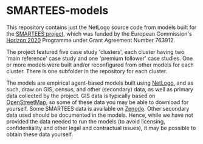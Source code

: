 # SMARTEES-models
This repository contains just the NetLogo source code from models built for the [SMARTEES project](https://local-social-innovation.eu/), which was funded by the European Commission's [Horizon 2020](https://ec.europa.eu/programmes/horizon2020/en/home) Programme under Grant Agreement Number 763912.

The project featured five case study 'clusters', each cluster having two 'main reference' case study and one 'premium follower' case studies. One or more models were built and/or reconfigured from other models for each cluster. There is one subfolder in the repository for each cluster.

The models are empirical agent-based models built using [NetLogo](https://ccs.northwestern.edu/netlogo), and as such, draw on GIS, census, and other (secondary) data, as well as primary data collected by the project. GIS data is typically based on [OpenStreetMap](https://www.openstreetmap.org/), so some of these data you may be able to download for yourself. Some SMARTEES data is available on [Zenodo](https://zenodo.org/communities/smartees/). Other secondary data used should be documented in the models. Hence, while we have not provided the data needed to run the models (to avoid licensing, confidentiality and other legal and contractual issues), it may be possible to obtain these data yourself.
